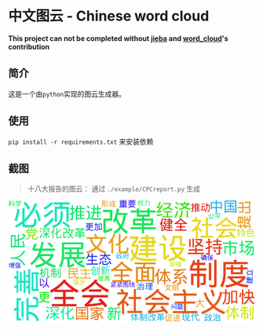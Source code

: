 # 中文图云 - Chinese word cloud

**This project can not be completed without [jieba](https://github.com/fxsjy/jieba)
and [word_cloud](https://github.com/amueller/word_cloud)'s contribution**

## 简介
这是一个由`python`实现的图云生成器。

## 使用
`pip install -r requirements.txt` 来安装依赖

## 截图
> 十八大报告的图云：
通过 `./example/CPCreport.py` 生成

![report](screenShoot/report.png)
